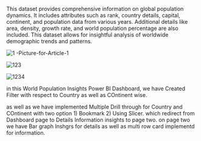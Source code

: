 This dataset provides comprehensive information on global population dynamics. It includes attributes such as rank, country details, capital, continent, and population data from various years. Additional details like area, density, growth rate, and world population percentage are also included. This dataset allows for insightful analysis of worldwide demographic trends and patterns.

![1 -Picture-for-Article-1](https://github.com/swapnil94pardeshi/Power-BI/assets/126460594/e6d4abd8-92a8-4016-940f-0814bc1474be)


![123](https://github.com/swapnil94pardeshi/Power-BI/assets/126460594/bb524d8d-43e7-4242-983b-dabb9fcaf14e)

![1234](https://github.com/swapnil94pardeshi/Power-BI/assets/126460594/848cf835-6bce-4c62-ba02-4f17cbf3b8af)

in this World Population Insights Power BI Dashboard, 
we have Created Filter with respect to Country as well as COntinent wise. 

as well as we have implemented Multiple Drill through for Country and COntinent with two option 
    1) Bookmark
    2) Using Slicer.
which redirect from Dashboard page to Details Information insights to page two. 
on page two we have Bar graph Inshgrs for details as well as multi row card implementd for information.
